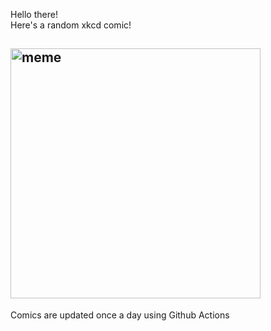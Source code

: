 Hello there! <br>Here's a random xkcd comic!<br>
## <img src="https://imgs.xkcd.com/comics/lisp.jpg" alt="meme" width="400"/><br>
Comics are updated once a day using Github Actions